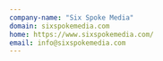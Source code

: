```yaml
---
company-name: "Six Spoke Media"
domain: sixspokemedia.com
home: https://www.sixspokemedia.com/
email: info@sixspokemedia.com
---
```




